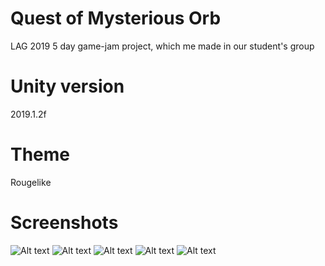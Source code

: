 # Quest of Mysterious Orb
LAG 2019 5 day game-jam project, which me made in our student's group 

# Unity version
2019.1.2f

# Theme
Rougelike

# Screenshots
![Alt text](Media/1.png?raw=true)
![Alt text](Media/2.png?raw=true)
![Alt text](Media/3.png?raw=true)
![Alt text](Media/4.png?raw=true)
![Alt text](Media/5.png?raw=true)
